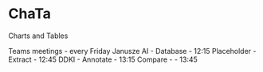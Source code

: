 # ChaTa
Charts and Tables

Teams meetings - every Friday
Janusze AI - Database - 12:15
Placeholder - Extract - 12:45
DDKI - Annotate       - 13:15
Compare -             - 13:45
